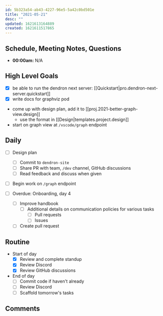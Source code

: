 ```yaml
---
id: 5b323a54-ab43-4227-96e5-5a42c0bd501e
title: "2021-05-21"
desc: ""
updated: 1621613164889
created: 1621611517865
---
```


## Schedule, Meeting Notes, Questions

-   **00:00am:** N/A

## High Level Goals

-   [x] be able to run the dendron next server: [[Quickstart|pro.dendron-next-server.quickstart]]
-   [x] write docs for graphviz pod
-   come up with design plan, add it to [[proj.2021-better-graph-view.design]]
    -   use the format in [[Design|templates.project.design]]
-   start on graph view at `/vscode/graph` endpoint

## Daily

-   [ ] Design plan

    -   [ ] Commit to `dendron-site`
    -   [ ] Share PR with team, `/dev` channel, GitHub discussions
    -   [ ] Read feedback and discuss when given

-   [ ] Begin work on `/graph` endpoint
-   [ ] Overdue: Onboarding, day 4
    -   [ ] Improve handbook
        -   [ ] Additional details on communication policies for various tasks
            -   [ ] Pull requests
            -   [ ] Issues
    -   [ ] Create pull request

## Routine

-   Start of day
    -   [x] Review and complete standup
    -   [x] Review Discord
    -   [x] Review GitHub discussions
-   End of day
    -   [ ] Commit code if haven't already
    -   [ ] Review Discord
    -   [ ] Scaffold tomorrow's tasks

## Comments
